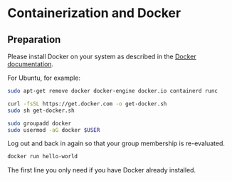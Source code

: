 Containerization and Docker
===========================

## Preparation

Please install Docker on your system as described in the [Docker documentation](https://docs.docker.com/engine/install/ubuntu/).

For Ubuntu, for example:

```bash
sudo apt-get remove docker docker-engine docker.io containerd runc

curl -fsSL https://get.docker.com -o get-docker.sh
sudo sh get-docker.sh

sudo groupadd docker
sudo usermod -aG docker $USER
```

Log out and back in again so that your group membership is re-evaluated.

```bash
docker run hello-world
```

The first line you only need if you have Docker already installed.
